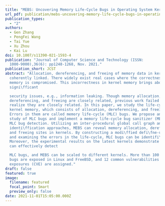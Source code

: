```yaml
---
title: "MEBS: Uncovering Memory Life-Cycle Bugs in Operating System Kernels"
url_pdf: publication/mebs-uncovering-memory-life-cycle-bugs-in-operating-system-kernels/JCST-MEBS.pdf
publication_types:
  - "2"
authors:
  - Gen Zhang
  - PengFei Wang
  - Tai Yue
  - Xu Zhou
  - Kai Lu
doi: 10.1007/s11390-021-1593-4
publication: "Journal of Computer Science and Technology (ISSN:
  1000-9000),36(6): pp1248-1268, Nov. 2021."
publication_short: JCST
abstract: "Allocation, dereferencing, and freeing of memory data in kernels are
  coherently linked. There widely exist real cases where the correctness of
  memory is compromised. This incorrectness in kernel memory brings about
  signi\fficant

  security issues, e.g., information leaking. Though memory allocation,
  dereferencing, and freeing are closely related, previous work failed to
  realize they are closely related. In this paper, we study the life-cycle of
  kernel memory, which consists of allocation, dereferencing, and freeing.
  Errors in them are called memory life-cycle (MLC) bugs. We propose an in-depth
  study of MLC bugs and implement a memory life-cycle bug sanitizer (MEBS) for
  MLC bug detection. Utilizing an inter-procedural global call graph and novel
  identi\ffication approaches, MEBS can reveal memory allocation, dereferencing,
  and freeing sites in kernels. By constructing a modi\ffied defi\fne-use chain
  and examining the errors in the life-cycle, MLC bugs can be identifi\fed.
  Moreover, the experimental results on the latest kernels demonstrate that MEBS
  can effectively detect

  MLC bugs, and MEBS can be scaled to different kernels. More than 100 new
  bugs are exposed in Linux and FreeBSD, and 12 common vulnerabilities and
  exposures (CVE) are assigned."
draft: false
featured: true
image:
  filename: featured
  focal_point: Smart
  preview_only: false
date: 2021-11-01T15:05:00.000Z
---
```

